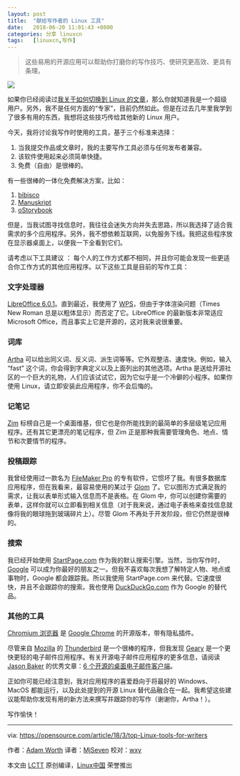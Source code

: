 ```yaml
---
layout: post
title:	"献给写作者的 Linux 工具"
date:	2018-06-20 11:01:43 +0800 
categories:	分享 linuxcn 
tags:	[linuxcn,写作]
---
```




> 
> 这些易用的开源应用可以帮助你打磨你的写作技巧、使研究更高效、更具有条理。
> 
> 
> 


![](/Asserts/Images//attachment/album/201806/20/110135nkivw9v7rac9kr9f.jpg)


如果你已经阅读过[我关于如何切换到 Linux 的文章](https://opensource.com/article/18/2/my-linux-story-Antergos)，那么你就知道我是一个超级用户。另外，我不是任何方面的“专家”，目前仍然如此。但是在过去几年里我学到了很多有用的东西，我想将这些技巧传给其他新的 Linux 用户。


今天，我将讨论我写作时使用的工具，基于三个标准来选择：


1. 当我提交作品或文章时，我的主要写作工具必须与任何发布者兼容。
2. 该软件使用起来必须简单快捷。
3. 免费（自由）是很棒的。


有一些很棒的一体化免费解决方案，比如：


1. [bibisco](http://www.bibisco.com/)
2. [Manuskript](http://www.theologeek.ch/manuskript/)
3. [oStorybook](http://ostorybook.tuxfamily.org/index.php?lng=en)


但是，当我试图寻找信息时，我往往会迷失方向并失去思路，所以我选择了适合我需求的多个应用程序。另外，我不想依赖互联网，以免服务下线。我把这些程序放在显示器桌面上，以便我一下全看到它们。


请考虑以下工具建议 ： 每个人的工作方式都不相同，并且你可能会发现一些更适合你工作方式的其他应用程序。以下这些工具是目前的写作工具：


### 文字处理器


[LibreOffice 6.0.1](https://www.libreoffice.org/)。直到最近，我使用了 [WPS](http://wps-community.org/)，但由于字体渲染问题（Times New Roman 总是以粗体显示）而否定了它。LibreOffice 的最新版本非常适应 Microsoft Office，而且事实上它是开源的，这对我来说很重要。


### 词库


[Artha](https://sourceforge.net/projects/artha/) 可以给出同义词、反义词、派生词等等。它外观整洁、速度快。例如，输入 “fast” 这个词，你会得到字典定义以及上面列出的其他选项。Artha 是送给开源社区的一个巨大的礼物，人们应该试试它，因为它似乎是一个冷僻的小程序。如果你使用 Linux，请立即安装此应用程序，你不会后悔的。


### 记笔记


[Zim](http://zim-wiki.org/) 标榜自己是一个桌面维基，但它也是你所能找到的最简单的多层级笔记应用程序。还有其它更漂亮的笔记程序，但 Zim 正是那种我需要管理角色、地点、情节和次要情节的程序。


### 投稿跟踪


我曾经使用过一款名为 [FileMaker Pro](http://www.filemaker.com/) 的专有软件，它惯坏了我。有很多数据库应用程序，但在我看来，最容易使用的某过于 [Glom](https://www.glom.org/) 了。它以图形方式满足我的需求，让我以表单形式输入信息而不是表格。在 Glom 中，你可以创建你需要的表单，这样你就可以立即看到相关信息（对于我来说，通过电子表格来查找信息就像将我的眼球拖到玻璃碎片上）。尽管 Glom 不再处于开发阶段，但它仍然是很棒的。


### 搜索


我已经开始使用 [StartPage.com](https://www.startpage.com/) 作为我的默认搜索引擎。当然，当你写作时，[Google](https://www.google.com/) 可以成为你最好的朋友之一。但我不喜欢每次我想了解特定人物、地点或事物时，Google 都会跟踪我。所以我使用 StartPage.com 来代替。它速度很快，并且不会跟踪你的搜索。我也使用 [DuckDuckGo.com](https://duckduckgo.com/) 作为 Google 的替代品。


### 其他的工具


[Chromium 浏览器](https://www.chromium.org/) 是 [Google Chrome](https://www.google.com/chrome/) 的开源版本，带有隐私插件。


尽管来自 [Mozilla](https://www.mozilla.org/en-US/) 的 [Thunderbird](https://www.mozilla.org/en-US/thunderbird/) 是一个很棒的程序，但我发现 [Geary](https://wiki.gnome.org/Apps/Geary) 是一个更快更轻的电子邮件应用程序。有关开源电子邮件应用程序的更多信息，请阅读 [Jason Baker](https://opensource.com/users/jason-baker) 的优秀文章：[6 个开源的桌面电子邮件客户端](https://opensource.com/business/18/1/desktop-email-clients)。


正如你可能已经注意到，我对应用程序的喜爱趋向于将最好的 Windows、MacOS 都能运行，以及此处提到的开源 Linux 替代品融合在一起。我希望这些建议能帮助你发现有用的新方法来撰写并跟踪你的写作（谢谢你，Artha！）。


写作愉快！




---


via: <https://opensource.com/article/18/3/top-Linux-tools-for-writers>


作者：[Adam Worth](https://opensource.com/users/adamworth) 译者：[MjSeven](https://github.com/MjSeven) 校对：[wxy](https://github.com/wxy)


本文由 [LCTT](https://github.com/LCTT/TranslateProject) 原创编译，[Linux中国](https://linux.cn/) 荣誉推出
